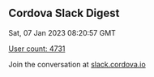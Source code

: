 ## Cordova Slack Digest
Sat, 07 Jan 2023 08:20:57 GMT

[User count: 4731](https://cordova.slack.com/)


Join the conversation at [slack.cordova.io](http://slack.cordova.io/)
